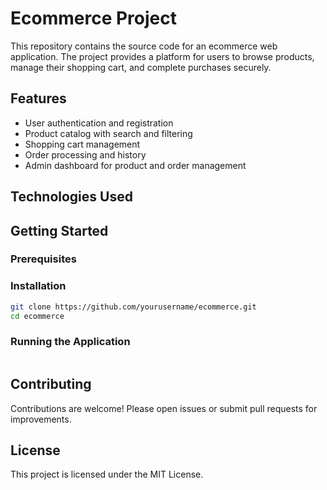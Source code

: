 # Ecommerce Project

This repository contains the source code for an ecommerce web application. The project provides a platform for users to browse products, manage their shopping cart, and complete purchases securely.

## Features

- User authentication and registration
- Product catalog with search and filtering
- Shopping cart management
- Order processing and history
- Admin dashboard for product and order management

## Technologies Used


## Getting Started

### Prerequisites


### Installation

```bash
git clone https://github.com/yourusername/ecommerce.git
cd ecommerce

```

### Running the Application

```bash

```

## Contributing

Contributions are welcome! Please open issues or submit pull requests for improvements.

## License

This project is licensed under the MIT License.